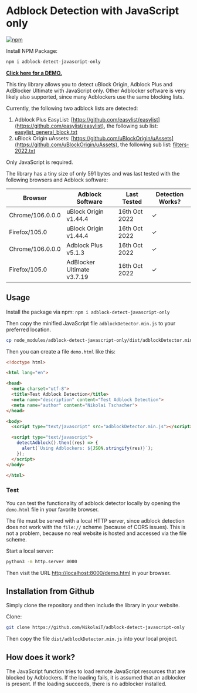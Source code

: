 # Adblock Detection with JavaScript only

[![npm](https://img.shields.io/npm/v/adblock-detect-javascript-only)](https://www.npmjs.com/package/adblock-detect-javascript-only)

Install NPM Package:

```bash
npm i adblock-detect-javascript-only
```

[**Click here for a DEMO.**](https://incolumitas.com/2020/12/27/detecting-uBlock-Origin-and-Adblock-Plus-with-JavaScript-only/)

This tiny library allows you to detect uBlock Origin, Adblock Plus and AdBlocker Ultimate with JavaScript only. Other Adblocker software is very likely also supported, since many Adblockers use the same blocking lists.

Currently, the following two adblock lists are detected:

1. Adblock Plus EasyList: [https://github.com/easylist/easylist](https://github.com/easylist/easylist), the following sub list: [easylist_general_block.txt](https://github.com/easylist/easylist/blob/master/easylist/easylist_general_block.txt)
2. uBlock Origin uAssets: [https://github.com/uBlockOrigin/uAssets](https://github.com/uBlockOrigin/uAssets), the following sub list: [filters-2022.txt](https://github.com/uBlockOrigin/uAssets/blob/master/filters/filters-2022.txt)

Only JavaScript is required.

The library has a tiny size of only 591 bytes and was last tested with the following browsers and Adblock software:

| Browser             | Adblock Software      | Last Tested   | Detection Works? |
|---------------------|-----------------------|---------------|------------------|
| Chrome/106.0.0.0    | uBlock Origin v1.44.4 | 16th Oct 2022 | ✓                |
| Firefox/105.0       | uBlock Origin v1.44.4 | 16th Oct 2022 | ✓                |
| Chrome/106.0.0.0    | Adblock Plus v5.1.3   | 16th Oct 2022 | ✓                |
| Firefox/105.0       | AdBlocker Ultimate v3.7.19  | 16th Oct 2022 | ✓                |

## Usage

Install the package via npm: `npm i adblock-detect-javascript-only`

Then copy the minified JavaScript file `adblockDetector.min.js` to your preferred location.

```bash
cp node_modules/adblock-detect-javascript-only/dist/adblockDetector.min.js .
```

Then you can create a file `demo.html` like this:

```html
<!doctype html>

<html lang="en">

<head>
  <meta charset="utf-8">
  <title>Test Adblock Detection</title>
  <meta name="description" content="Test Adblock Detection">
  <meta name="author" content="Nikolai Tschacher">
</head>

<body>
  <script type="text/javascript" src="adblockDetector.min.js"></script>

  <script type="text/javascript">
    detectAdblock().then((res) => {
      alert(`Using Adblockers: ${JSON.stringify(res)}`);
    });
  </script>
</body>

</html>
```

### Test

You can test the functionality of adblock detector locally by opening the `demo.html` file in your favorite browser.

The file must be served with a local HTTP server, since adblock detection does not work with the `file://` scheme (because of CORS issues). This is not a problem, because no real website is hosted and accessed via the file scheme.

Start a local server:

```bash
python3 -m http.server 8000
```

Then visit the URL [http://localhost:8000/demo.html](http://localhost:8000/demo.html) in your browser.

## Installation from Github

Simply clone the repository and then include the library in your website.

Clone:

```bash
git clone https://github.com/NikolaiT/adblock-detect-javascript-only
```

Then copy the file `dist/adblockDetector.min.js` into your local project.

## How does it work?

The JavaScript function tries to load remote JavaScript resources that are blocked by Adblockers. If the loading fails, it is assumed that an adblocker is present. If the loading succeeds, there is no adblocker installed.
